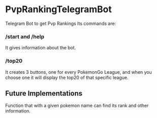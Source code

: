 # PvpRankingTelegramBot
 Telegram Bot to get Pvp Rankings
 Its commands are: 
### /start and /help
It gives information about the bot.
### /top20
It creates 3 buttons, one for every PokemonGo League, 
and when you choose one it will display the top20 of that specific league.
## Future Implementations
Function that with a given pokemon name can find its rank and other information.
